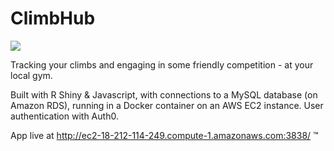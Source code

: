# ClimbHub
![](https://publicdomainvectors.org/photos/escalade.png)

Tracking your climbs and engaging in some friendly competition - at your local gym.

Built with R Shiny & Javascript, with connections to a MySQL database (on Amazon RDS), running in a Docker container on an AWS EC2 instance. User authentication with Auth0. 

App live at http://ec2-18-212-114-249.compute-1.amazonaws.com:3838/ ™
